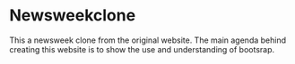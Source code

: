 # Newsweekclone
This a newsweek clone from the original website. The main agenda behind creating this website is to show the use and understanding of bootsrap.

